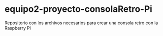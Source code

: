 # equipo2-proyecto-consolaRetro-Pi
 Repositorio con los archivos necesarios para crear una consola retro con la Raspberry Pi
